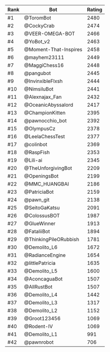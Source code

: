 Rank|Bot|Rating
---|---|---
#1|@ToromBot|2480
#2|@CockyCrab|2474
#3|@VEER-OMEGA-BOT|2466
#4|@YoBot_v2|2463
#5|@Moment-That-Inspires|2458
#6|@mayhem23111|2449
#7|@MaggiChess16|2448
#8|@pangubot|2445
#9|@InvinxibleFlxsh|2444
#10|@NimsiluBot|2441
#11|@Alexnajax_Fan|2432
#12|@OceanicAbyssalord|2417
#13|@ChampionKitten|2395
#14|@pawnocchio_bot|2392
#15|@OlympusCz|2378
#16|@LeelaChessTest|2377
#17|@colinbot|2369
#18|@RaspFish|2353
#19|@Lili-ai|2345
#20|@TheUnforgivingBot|2209
#21|@OpeningsBot|2199
#22|@MMC_HUANGBAI|2186
#23|@PatriciaBot|2159
#24|@pawn_git|2138
#25|@SeitoGaKatsu|2091
#26|@ColossusBOT|1987
#27|@GlueWinner|1913
#28|@FataliiBot|1894
#29|@ThinkingPileORubbish|1781
#30|@Demolito_L6|1672
#31|@RadianceEngine|1654
#32|@littlePatricia|1635
#33|@Demolito_L5|1600
#34|@AconcaguaBot|1507
#35|@AllRustBot|1507
#36|@Demolito_L4|1442
#37|@Demolito_L3|1317
#38|@Demolito_L2|1152
#39|@Groot123456|1069
#40|@Rodent-IV|1069
#41|@Demolito_L1|991
#42|@pawnrobot|706
